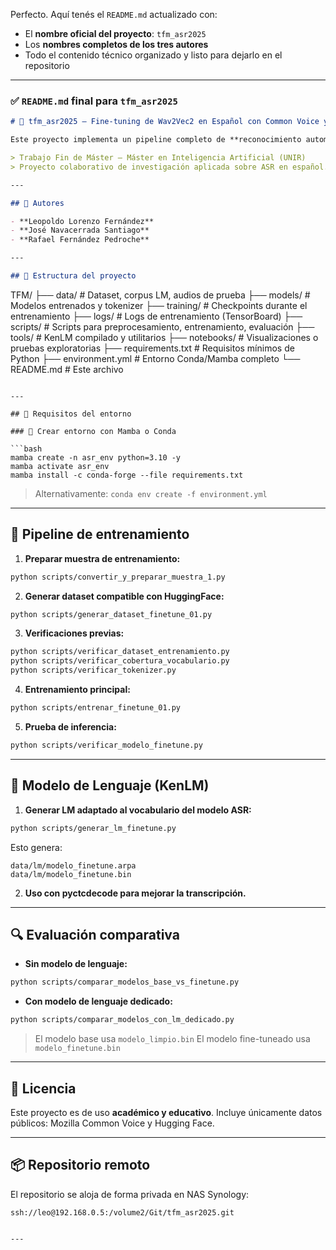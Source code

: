Perfecto. Aquí tenés el `README.md` actualizado con:

* El **nombre oficial del proyecto**: `tfm_asr2025`
* Los **nombres completos de los tres autores**
* Todo el contenido técnico organizado y listo para dejarlo en el repositorio

---

### ✅ `README.md` final para `tfm_asr2025`

```markdown
# 🧠 tfm_asr2025 – Fine-tuning de Wav2Vec2 en Español con Common Voice y Modelo de Lenguaje

Este proyecto implementa un pipeline completo de **reconocimiento automático del habla (ASR)** en español mediante **fine-tuning del modelo Wav2Vec2.0** sobre el dataset **Common Voice**. Además, se incorpora un **modelo de lenguaje externo (KenLM)** para mejorar la decodificación usando `pyctcdecode`.

> Trabajo Fin de Máster – Máster en Inteligencia Artificial (UNIR)  
> Proyecto colaborativo de investigación aplicada sobre ASR en español.

---

## 👥 Autores

- **Leopoldo Lorenzo Fernández**
- **José Navacerrada Santiago**
- **Rafael Fernández Pedroche**

---

## 📁 Estructura del proyecto

```

TFM/
├── data/                  # Dataset, corpus LM, audios de prueba
├── models/                # Modelos entrenados y tokenizer
├── training/              # Checkpoints durante el entrenamiento
├── logs/                  # Logs de entrenamiento (TensorBoard)
├── scripts/               # Scripts para preprocesamiento, entrenamiento, evaluación
├── tools/                 # KenLM compilado y utilitarios
├── notebooks/             # Visualizaciones o pruebas exploratorias
├── requirements.txt       # Requisitos mínimos de Python
├── environment.yml        # Entorno Conda/Mamba completo
└── README.md              # Este archivo

````

---

## 🧪 Requisitos del entorno

### 🐍 Crear entorno con Mamba o Conda

```bash
mamba create -n asr_env python=3.10 -y
mamba activate asr_env
mamba install -c conda-forge --file requirements.txt
````

> Alternativamente:
> `conda env create -f environment.yml`

---

## 🚀 Pipeline de entrenamiento

1. **Preparar muestra de entrenamiento:**

```bash
python scripts/convertir_y_preparar_muestra_1.py
```

2. **Generar dataset compatible con HuggingFace:**

```bash
python scripts/generar_dataset_finetune_01.py
```

3. **Verificaciones previas:**

```bash
python scripts/verificar_dataset_entrenamiento.py
python scripts/verificar_cobertura_vocabulario.py
python scripts/verificar_tokenizer.py
```

4. **Entrenamiento principal:**

```bash
python scripts/entrenar_finetune_01.py
```

5. **Prueba de inferencia:**

```bash
python scripts/verificar_modelo_finetune.py
```

---

## 🧠 Modelo de Lenguaje (KenLM)

1. **Generar LM adaptado al vocabulario del modelo ASR:**

```bash
python scripts/generar_lm_finetune.py
```

Esto genera:

```
data/lm/modelo_finetune.arpa
data/lm/modelo_finetune.bin
```

2. **Uso con pyctcdecode para mejorar la transcripción.**

---

## 🔍 Evaluación comparativa

* **Sin modelo de lenguaje:**

```bash
python scripts/comparar_modelos_base_vs_finetune.py
```

* **Con modelo de lenguaje dedicado:**

```bash
python scripts/comparar_modelos_con_lm_dedicado.py
```

> El modelo base usa `modelo_limpio.bin`
> El modelo fine-tuneado usa `modelo_finetune.bin`

---

## 🔑 Licencia

Este proyecto es de uso **académico y educativo**.
Incluye únicamente datos públicos: Mozilla Common Voice y Hugging Face.

---

## 📦 Repositorio remoto

El repositorio se aloja de forma privada en NAS Synology:

```
ssh://leo@192.168.0.5:/volume2/Git/tfm_asr2025.git
```

```

---
